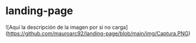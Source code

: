 # landing-page
![Aquí la descripción de la imagen por si no carga]
(https://github.com/mauroarc92/landing-page/blob/main/img/Captura.PNG)
